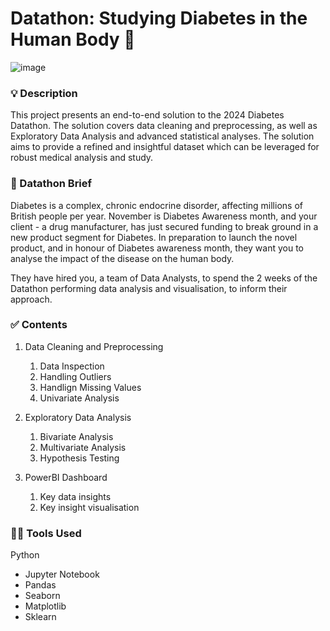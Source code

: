 # Datathon: Studying Diabetes in the Human Body &#x1F3E5;

![image](https://github.com/user-attachments/assets/38c8868b-82ca-40b2-9167-a2429590b82d)


### :bulb: Description
This project presents an end-to-end solution to the 2024 Diabetes Datathon. The solution covers data cleaning and preprocessing, as well as Exploratory Data Analysis and advanced statistical analyses. The solution aims to provide a refined and insightful dataset which can be leveraged for robust medical analysis and study.

### :briefcase: Datathon Brief
Diabetes is a complex, chronic endocrine disorder, affecting millions of British people per year. November is Diabetes Awareness month, and your client - a drug manufacturer, has just secured funding to break ground in a new product segment for Diabetes. In preparation to launch the novel product, and in honour of Diabetes awareness month, they want you to analyse the impact of the disease on the human body.

They have hired you, a team of Data Analysts, to spend the 2 weeks of the Datathon performing data analysis and visualisation, to inform their approach.

### :white_check_mark: Contents

1. Data Cleaning and Preprocessing
   1. Data Inspection
   2. Handling Outliers
   3. Handlign Missing Values
   4. Univariate Analysis
   
3. Exploratory Data Analysis
   1. Bivariate Analysis
   2. Multivariate Analysis
   3. Hypothesis Testing
  
3. PowerBI Dashboard
   1. Key data insights
   2. Key insight visualisation
  
### :woman_technologist: Tools Used
Python
- Jupyter Notebook
- Pandas
- Seaborn
- Matplotlib
- Sklearn
